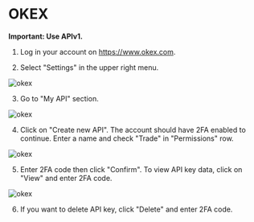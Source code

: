 # OKEX

**Important: Use APIv1.**

1. Log in your account on https://www.okex.com.

2. Select "Settings" in the upper right menu.

![okex](/img/api-document/okex-settings.png)

3. Go to "My API" section.

![okex](/img/api-document/okex-myapi.png)

4. Click on "Create new API". The account should have 2FA enabled to continue.
Enter a name and check "Trade" in "Permissions" row.

![okex](/img/api-document/okex-createapi.png)

5. Enter 2FA code then click "Confirm".
To view API key data, click on "View" and enter 2FA code.

![okex](/img/api-document/okex-view.png)

6. If you want to delete API key, click "Delete" and enter 2FA code.
